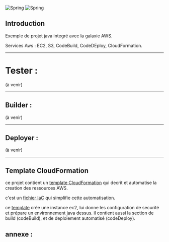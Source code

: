![Spring](https://img.shields.io/badge/-Aws-13aa52?style=for-the-badge&logo=aws&logoColor=white)
![Spring](https://img.shields.io/badge/-Boot-13aa52?style=for-the-badge&logo=springboot&logoColor=white)

## Introduction
Exemple de projet java integré avec la galaxie AWS.

Services Aws : EC2, S3, CodeBuild, CodeDEploy, CloudFormation.

---
# Tester :
(à venir)

--- 
## Builder :
(à venir)

---
## Deployer :
(à venir)

---
## Template CloudFormation

ce projet contient un [template CloudFormation](https://en.wikipedia.org/wiki/AWS_CloudFormation) qui decrit et automatise la creation des ressources AWS.

c'est un [fichier IaC](https://fr.wikipedia.org/wiki/Infrastructure_as_code) qui simplifie cette automatisation. 

ce [template](scripts/cloudformation) crée une instance ec2, lui donne les configuration de securité et prépare un environnement java dessus.
il contient aussi la section de build (codeBuild), et de deploiement automatisé (codeDeploy).

## annexe :
